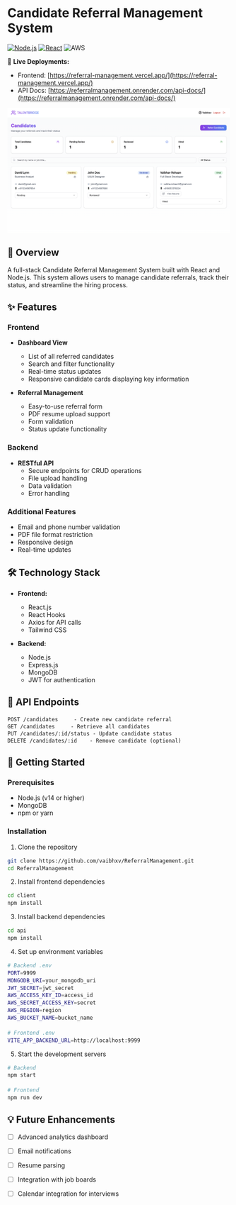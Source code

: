 # Candidate Referral Management System

[![Node.js](https://img.shields.io/badge/Node.js-v14+-green.svg)](https://nodejs.org/)
[![React](https://img.shields.io/badge/React-18.x-blue.svg)](https://reactjs.org/)
![AWS](https://img.shields.io/badge/AWS-232F3E?style=flat&logo=amazonwebservices&logoColor=white/)

🔗 **Live Deployments:**
- Frontend: [https://referral-management.vercel.app/](https://referral-management.vercel.app/)
- API Docs: [https://referralmanagement.onrender.com/api-docs/](https://referralmanagement.onrender.com/api-docs/)


<div align="center">
  <img src="screenshot.png" alt="Dashboard Screenshot" width="800"/>
</div>

## 🚀 Overview

A full-stack Candidate Referral Management System built with React and Node.js. This system allows users to manage candidate referrals, track their status, and streamline the hiring process.

## ✨ Features

### Frontend
- **Dashboard View**
  - List of all referred candidates
  - Search and filter functionality
  - Real-time status updates
  - Responsive candidate cards displaying key information

- **Referral Management**
  - Easy-to-use referral form
  - PDF resume upload support
  - Form validation
  - Status update functionality

### Backend
- **RESTful API**
  - Secure endpoints for CRUD operations
  - File upload handling
  - Data validation
  - Error handling

### Additional Features
- Email and phone number validation
- PDF file format restriction
- Responsive design
- Real-time updates

## 🛠️ Technology Stack

- **Frontend:**
  - React.js
  - React Hooks
  - Axios for API calls
  - Tailwind CSS

- **Backend:**
  - Node.js
  - Express.js
  - MongoDB
  - JWT for authentication

## 📝 API Endpoints

```
POST /candidates     - Create new candidate referral
GET /candidates     - Retrieve all candidates
PUT /candidates/:id/status - Update candidate status
DELETE /candidates/:id    - Remove candidate (optional)
```

## 🚀 Getting Started

### Prerequisites
- Node.js (v14 or higher)
- MongoDB
- npm or yarn

### Installation

1. Clone the repository
```bash
git clone https://github.com/vaibhxv/ReferralManagement.git
cd ReferralManagement
```

2. Install frontend dependencies
```bash
cd client
npm install
```

3. Install backend dependencies
```bash
cd api
npm install
```

4. Set up environment variables
```bash
# Backend .env
PORT=9999
MONGODB_URI=your_mongodb_uri
JWT_SECRET=jwt_secret
AWS_ACCESS_KEY_ID=access_id
AWS_SECRET_ACCESS_KEY=secret
AWS_REGION=region
AWS_BUCKET_NAME=bucket_name

# Frontend .env
VITE_APP_BACKEND_URL=http://localhost:9999
```

5. Start the development servers
```bash
# Backend
npm start

# Frontend
npm run dev
```


## 💡 Future Enhancements

- [ ] Advanced analytics dashboard
- [ ] Email notifications
- [ ] Resume parsing
- [ ] Integration with job boards
- [ ] Calendar integration for interviews

